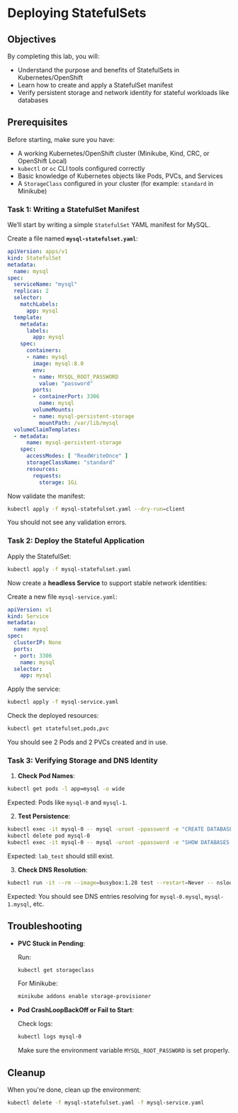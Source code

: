 # Deploying StatefulSets

## Objectives

By completing this lab, you will:

- Understand the purpose and benefits of StatefulSets in Kubernetes/OpenShift
- Learn how to create and apply a StatefulSet manifest
- Verify persistent storage and network identity for stateful workloads like databases

## Prerequisites

Before starting, make sure you have:

- A working Kubernetes/OpenShift cluster (Minikube, Kind, CRC, or OpenShift Local)
- `kubectl` or `oc` CLI tools configured correctly
- Basic knowledge of Kubernetes objects like Pods, PVCs, and Services
- A `StorageClass` configured in your cluster (for example: `standard` in Minikube)

###  Task 1: Writing a StatefulSet Manifest

We’ll start by writing a simple `StatefulSet` YAML manifest for MySQL.

Create a file named **`mysql-statefulset.yaml`**:

```yaml
apiVersion: apps/v1
kind: StatefulSet
metadata:
  name: mysql
spec:
  serviceName: "mysql"
  replicas: 2
  selector:
    matchLabels:
      app: mysql
  template:
    metadata:
      labels:
        app: mysql
    spec:
      containers:
      - name: mysql
        image: mysql:8.0
        env:
        - name: MYSQL_ROOT_PASSWORD
          value: "password"
        ports:
        - containerPort: 3306
          name: mysql
        volumeMounts:
        - name: mysql-persistent-storage
          mountPath: /var/lib/mysql
  volumeClaimTemplates:
  - metadata:
      name: mysql-persistent-storage
    spec:
      accessModes: [ "ReadWriteOnce" ]
      storageClassName: "standard"
      resources:
        requests:
          storage: 1Gi
````

Now validate the manifest:

```bash
kubectl apply -f mysql-statefulset.yaml --dry-run=client
```

You should not see any validation errors.

### Task 2: Deploy the Stateful Application

Apply the StatefulSet:

```bash
kubectl apply -f mysql-statefulset.yaml
```

Now create a **headless Service** to support stable network identities:

Create a new file `mysql-service.yaml`:

```yaml
apiVersion: v1
kind: Service
metadata:
  name: mysql
spec:
  clusterIP: None
  ports:
  - port: 3306
    name: mysql
  selector:
    app: mysql
```

Apply the service:

```bash
kubectl apply -f mysql-service.yaml
```

Check the deployed resources:

```bash
kubectl get statefulset,pods,pvc
```

You should see 2 Pods and 2 PVCs created and in use.

### Task 3: Verifying Storage and DNS Identity

1. **Check Pod Names**:

```bash
kubectl get pods -l app=mysql -o wide
```

Expected: Pods like `mysql-0` and `mysql-1`.

2. **Test Persistence**:

```bash
kubectl exec -it mysql-0 -- mysql -uroot -ppassword -e "CREATE DATABASE lab_test;"
kubectl delete pod mysql-0
kubectl exec -it mysql-0 -- mysql -uroot -ppassword -e "SHOW DATABASES;"
```

Expected: `lab_test` should still exist.

3. **Check DNS Resolution**:

```bash
kubectl run -it --rm --image=busybox:1.28 test --restart=Never -- nslookup mysql
```

Expected: You should see DNS entries resolving for `mysql-0.mysql`, `mysql-1.mysql`, etc.

## Troubleshooting

* **PVC Stuck in Pending**:

  Run:

  ```bash
  kubectl get storageclass
  ```

  For Minikube:

  ```bash
  minikube addons enable storage-provisioner
  ```

* **Pod CrashLoopBackOff or Fail to Start**:

  Check logs:

  ```bash
  kubectl logs mysql-0
  ```

  Make sure the environment variable `MYSQL_ROOT_PASSWORD` is set properly.

## Cleanup

When you're done, clean up the environment:

```bash
kubectl delete -f mysql-statefulset.yaml -f mysql-service.yaml
```
